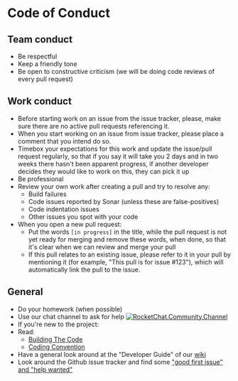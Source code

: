Code of Conduct
===============

Team conduct
------------
* Be respectful
* Keep a friendly tone
* Be open to constructive criticism (we will be doing code reviews of every pull request)

Work conduct
------------
* Before starting work on an issue from the issue tracker, please, make sure there are no active pull requests referencing it.
* When you start working on an issue from issue tracker, please place a comment that you intend do so.
* Timebox your expectations for this work and update the issue/pull request regularly, so that if you say it will take you 2 days and in two weeks there hasn't been apparent progress, if another developer decides they would like to work on this, they can pick it up
* Be professional
* Review your own work after creating a pull and try to resolve any:
  * Build failures
  * Code issues reported by Sonar (unless these are false-positives)
  * Code indentation issues
  * Other issues you spot with your code
* When you open a new pull request:
  * Put the words `[in progress]` in the title, while the pull request is not yet ready for merging and remove these words, when done, so that it's clear when we can review and merge your pull
  * If this pull relates to an existing issue, please refer to it in your pull by mentioning it (for example, "This pull is for issue #123"), which will automatically link the pull to the issue.

General
-------
* Do your homework (when possible)
* Use our chat channel to ask for help [![RocketChat.Community.Channel](https://chat.carlspring.org/images/join-chat.svg)][chat]
* If you're new to the project:
 * Read:
   * [Building The Code]
   * [Coding Convention]
 * Have a general look around at the "Developer Guide" of our [wiki]
 * Look around the Github issue tracker and find some ["good first issue" and "help wanted"]


[chat]: https://chat.carlspring.org/channel/s3fs-nio-community
[Building The Code]: https://s3fs-nio.carlspring.org/developer-guide/building-the-code.html
[Coding Convention]: https://s3fs-nio.carlspring.org/developer-guide/coding-convention.html
["good first issue" and "help wanted"]: https://github.com/carlspring/s3fs-nio/issues?utf8=%E2%9C%93&q=is%3Aissue+is%3Aopen+label%3A%22good+first+issue%22+label%3A%22help+wanted%22
[wiki]: https://s3fs-nio.carlspring.org/
